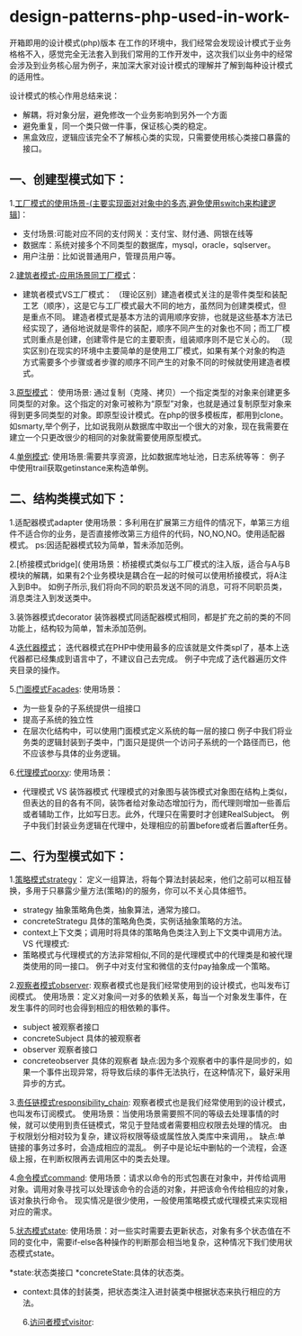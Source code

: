 # design-patterns-php-used-in-work-
开箱即用的设计模式(php)版本
在工作的环境中，我们经常会发现设计模式于业务格格不入，感觉完全无法套入到我们常用的工作开发中，这次我们以业务中的经常会涉及到业务核心层为例子，来加深大家对设计模式的理解并了解到每种设计模式的适用性。

设计模式的核心作用总结来说：
* 解耦，将对象分层，避免修改一个业务影响到另外一个方面
* 避免重复，同一个类只做一件事，保证核心类的稳定。
* 黑盒效应，逻辑应该完全不了解核心类的实现，只需要使用核心类接口暴露的接口。

## 一、创建型模式如下：                        
1.[工厂模式的使用场景-(主要实现面对对象中的多态,避免使用switch来构建逻辑](https://github.com/DrMute/design-patterns-php-used-in-work-/blob/master/factory.php)]：
* 支付场景:可能对应不同的支付网关：支付宝、财付通、网银在线等
* 数据库：系统对接多个不同类型的数据库，mysql，oracle，sqlserver。
* 用户注册：比如说普通用户，管理员用户等。


2.[建筑者模式-应用场景同工厂模式](https://github.com/DrMute/design-patterns-php-used-in-work-/blob/master/Builder.php)：

* 建筑者模式VS工厂模式：
  （理论区别）建造者模式关注的是零件类型和装配工艺（顺序），这是它与工厂模式最大不同的地方，虽然同为创建类模式，但是重点不同。
建造者模式是基本方法的调用顺序安排，也就是这些基本方法已经实现了，通俗地说就是零件的装配，顺序不同产生的对象也不同；而工厂模式则重点是创建，创建零件是它的主要职责，组装顺序则不是它关心的。
   （现实区别)在现实的环境中主要简单的是使用工厂模式，如果有某个对象的构造方式需要多个步骤或者步骤的顺序不同产生的对象不同的时候就使用建造者模式。


3.[原型模式](https://github.com/DrMute/design-patterns-php-used-in-work-/blob/master/Clone.php)：
 使用场景: 通过复制（克隆、拷贝）一个指定类型的对象来创建更多同类型的对象。这个指定的对象可被称为“原型”对象，也就是通过复制原型对象来得到更多同类型的对象。即原型设计模式。在php的很多模板库，都用到clone。如smarty,举个例子，比如说我刚从数据库中取出一个很大的对象，现在我需要在建立一个只更改很少的相同的对象就需要使用原型模式。
 
 
4.[单例模式](https://github.com/DrMute/design-patterns-php-used-in-work-/blob/master/single.php):
 使用场景:需要共享资源，比如数据库地址池，日志系统等等：
 例子中使用trail获取getinstance来构造单例。
 
 ## 二、结构类模式如下：
 1.适配器模式adapter
 使用场景：多利用在扩展第三方组件的情况下，单第三方组件不适合你的业务，是否直接修改第三方组件的代码，NO,NO,NO。使用适配器模式。
 ps:因适配器模式较为简单，暂未添加范例。
 
 
 2.[桥接模式bridge](
 使用场景：桥接模式类似与工厂模式的注入版，适合与A与B模块的解耦，如果有2个业务模块是耦合在一起的时候可以使用桥接模式，将A注入到B中。
如例子所示,我们将向不同的职员发送不同的消息，可将不同职员类，消息类注入到发送类中。


3.装饰器模式decorator
 装饰器模式同适配器模式相同，都是扩充之前的类的不同功能上，结构较为简单，暂未添加范例。
 
 
 4.[迭代器模式](https://github.com/DrMute/design-patterns-php-used-in-work-/blob/master/iterator.php)；
 迭代器模式在PHP中使用最多的应该就是文件类spl了，基本上迭代器都已经集成到语言中了，不建议自己去完成。
 例子中完成了迭代器遍历文件夹目录的操作。
 
 
 5.[门面模式Facades](https://github.com/DrMute/design-patterns-php-used-in-work-/blob/master/Facades.php):
 使用场景：
 * 为一些复杂的子系统提供一组接口
 * 提高子系统的独立性
 * 在层次化结构中，可以使用门面模式定义系统的每一层的接口
 例子中我们将业务类的逻辑封装到子类中，门面只是提供一个访问子系统的一个路径而已，他不应该参与具体的业务逻辑。
 
 
 6.[代理模式porxy](https://github.com/DrMute/design-patterns-php-used-in-work-/blob/master/proxy.php):
 使用场景：
 * 代理模式 VS 装饰器模式
 代理模式的对象图与装饰模式对象图在结构上类似，但表达的目的各有不同，装饰者给对象动态增加行为，而代理则增加一些善后或者辅助工作，比如写日志。此外，代理只在需要时才创建RealSubject。
 例子中我们封装业务逻辑在代理中，处理相应的前置before或者后置after任务。
 
 
 ## 二、行为型模式如下：
 1.[策略模式strategy](https://github.com/DrMute/design-patterns-php-used-in-work-/blob/master/strategy.php)：
 定义一组算法，将每个算法封装起来，他们之前可以相互替换，多用于只暴露少量方法(策略)的的服务，你可以不关心具体细节。
 * strategy 抽象策略角色类，抽象算法，通常为接口。
 * concreteStrategu 具体的策略角色类，实例话抽象策略的方法。
 * context上下文类；调用时将具体的策略角色类注入到上下文类中调用方法。
 VS 代理模式:
 * 策略模式与代理模式的方法非常相似,不同的是代理模式中的代理类是和被代理类使用的同一接口。
 例子中对支付宝和微信的支付pay抽象成一个策略。
 
 2.[观察者模式observer](https://github.com/DrMute/design-patterns-php-used-in-work-/blob/master/observer.php):
 观察者模式也是我们经常使用到的设计模式，也叫发布订阅模式。
 使用场景：定义对象间一对多的依赖关系，每当一个对象发生事件，在发生事件的同时也会得到相应的相依赖的事件。
* subject 被观察者接口
* concreteSubject 具体的被观察者
* observer 观察者接口
* concreteobserver 具体的观察者
缺点:因为多个观察者中的事件是同步的，如果一个事件出现异常，将导致后续的事件无法执行，在这种情况下，最好采用异步的方式。


 3.[责任链模式responsibility_chain](https://github.com/DrMute/design-patterns-php-used-in-work-/blob/master/responsibility_chain):
 观察者模式也是我们经常使用到的设计模式，也叫发布订阅模式。
 使用场景：当使用场景需要照不同的等级去处理事情的时候，就可以使用到责任链模式，常见于登陆或者需要相应权限去处理的情况。
 由于权限划分相对较为复杂，建议将权限等级或属性放入类库中来调用，。
缺点:单链接的事务过多时，会造成相应的混乱。
例子中是论坛中删帖的一个流程，会逐级上报，在判断权限再去调用区中的类去处理。

 4.[命令模式command]():
 使用场景：请求以命令的形式包裹在对象中，并传给调用对象。调用对象寻找可以处理该命令的合适的对象，并把该命令传给相应的对象，该对象执行命令。
 现实情况是很少使用，一般使用策略模式或代理模式来实现相对应的需求。
 
 
  5.[状态模式state](https://github.com/DrMute/design-patterns-php-used-in-work-/blob/master/State.php):
使用场景：对一些实时需要去更新状态，对象有多个状态值在不同的变化中，需要if-else各种操作的判断那会相当地复杂，这种情况下我们使用状态模式state。

*state:状态类接口
*concreteState:具体的状态类。
* context:具体的封装类，把状态类注入进封装类中根据状态来执行相应的方法。
 
 
  6.[访问者模式visitor]():

 
